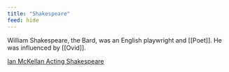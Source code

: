 ```yaml
---
title: "Shakespeare"
feed: hide
---
```


William Shakespeare, the Bard, was an English playwright and [[Poet]]. He was influenced by [[Ovid]]. 

[Ian McKellan Acting Shakespeare](https://www.youtube.com/watch?v=25QcYpYCu4Q)

